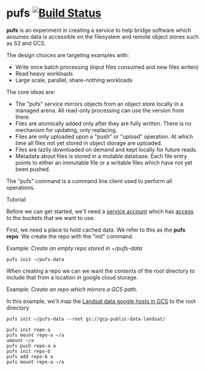 # pufs [![Build Status](https://travis-ci.org/pgm/sply2.svg?branch=master)](https://travis-ci.org/pgm/sply2)

**pufs** is an experiment in creating a service to help bridge software which assumes data is accessible on the filesystem and remote object stores such as S3 and GCS.

The design choices are targeting examples with:
  - Write once batch processing (input files consumed and new files writen)
  - Read heavy workloads
  - Large scale, parallel, share-nothing workloads

The core ideas are:
  - The "pufs" service mirrors objects from an object store locally in a managed arena.  All read-only processing can use the version from there.
  - Files are atomically added only after they are fully written.  There is no mechanism for updating, only replacing.
  - Files are only uploaded upon a "push" or "upload" operation.  At which time all files not yet stored in object storage are uploaded.
  - Files are lazily downloaded on demand and kept locally for future reads.
  - Metadata about files is stored in a mutable database. Each file entry
  points to either an immutable file or a writable files which have not yet been pushed.

The "pufs" command is a command line client used to perform all operations.


Tutorial:

Before we can get started, we'll need a [service account](https://cloud.google.com/iam/docs/creating-managing-service-accounts) which has [access](https://cloud.google.com/storage/docs/access-control/) to the buckets that we want to use.

First, we need a place to hold cached data. We refer to this as the **pufs repo**. We create the repo with the "init" command. 

Example: *Create an empty repo stored in ~/pufs-data*
```
pufs init ~/pufs-data
```

When creating a repo we can we want the contents of the root directory to include that from a location in google cloud storage. 

Example: *Create an repo which mirrors a GCS path.* 

In this example, we'll map the [Landsat data google hosts in GCS](https://cloud.google.com/storage/docs/public-datasets/landsat) to the root directory

```
pufs init ~/pufs-data --root gs://gcp-public-data-landsat/
```



```
pufs init repo-a
pufs mount repo-a ~/a
umount ~/a
pufs push repo-a a
pufs init repo-b
pufs add repo-b a
pufs mount repo-a ~/a
```
